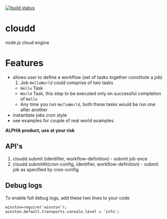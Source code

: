 [![build status](https://secure.travis-ci.org/truepattern/cloudd.png)](http://travis-ci.org/truepattern/cloudd)
# cloudd                                                  
node.js cloud engine                                                 

# Features                                                 
 * allows user to define a workflow (set of tasks together constitute a job)
    1. Job `HelloWorld` could comprise of two tasks
      * `Hello` Task
      * `World` Task, this step to be executed only on successful completion of `Hello`
      * Any time you run `HelloWorld`, both these tasks would be run one after another                    
 * instantiate jobs _cron_ style
 * see examples for couple of real world examples 

**ALPHA product, use at your risk**

## API's
 1. cloudd.submit (identifier, workflow-definition) - submit job once
 1. cloudd.submitAt(cron-config, identifier, workflow-definition) - submit job as specified by cron-config

## Debug logs
To enable full debug logs, add these two lines to your code

    winston=require('winston');
    winston.default.transports.console.level = 'info';
